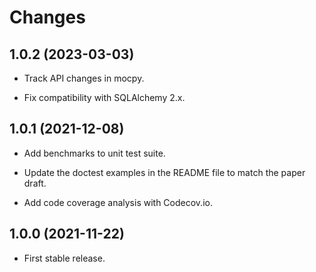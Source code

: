 # Changes

## 1.0.2 (2023-03-03)

- Track API changes in mocpy.

- Fix compatibility with SQLAlchemy 2.x.

## 1.0.1 (2021-12-08)

- Add benchmarks to unit test suite.

- Update the doctest examples in the README file to match the paper draft.

- Add code coverage analysis with Codecov.io.

## 1.0.0 (2021-11-22)

- First stable release.
